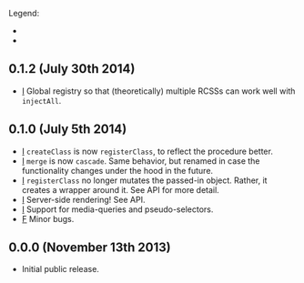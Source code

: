 Legend:
  - [I]: improvement
  - [F]: fix

## 0.1.2 (July 30th 2014)
- [I] Global registry so that (theoretically) multiple RCSSs can work well with `injectAll`.

## 0.1.0 (July 5th 2014)
- [I] `createClass` is now `registerClass`, to reflect the procedure better.
- [I] `merge` is now `cascade`. Same behavior, but renamed in case the functionality changes under the hood in the future.
- [I] `registerClass` no longer mutates the passed-in object. Rather, it creates a wrapper around it. See API for more detail.
- [I] Server-side rendering! See API.
- [I] Support for media-queries and pseudo-selectors.
- [F] Minor bugs.

## 0.0.0 (November 13th 2013)
- Initial public release.
